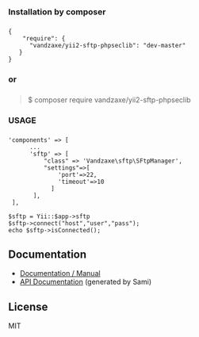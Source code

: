 
### Installation by composer
###
```
{
    "require": {
      "vandzaxe/yii2-sftp-phpseclib": "dev-master"
   }
}
```
 ### or
 ###

>$ composer require vandzaxe/yii2-sftp-phpseclib

### USAGE
###
```
'components' => [
      ...
      'sftp' => [
          "class" => 'Vandzaxe\sftp\SFtpManager',
          "settings"=>[
              'port'=>22,
              'timeout'=>10
            ]
       ],
 ],
 
$sftp = Yii::$app->sftp
$sftp->connect("host","user","pass");
echo $sftp->isConnected();
```

## Documentation

* [Documentation / Manual](http://phpseclib.sourceforge.net/)
* [API Documentation](https://api.phpseclib.org/master/) (generated by Sami)




License
----

MIT

